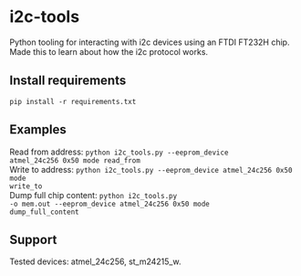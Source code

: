 # i2c-tools
Python tooling for interacting with i2c devices using an FTDI FT232H chip. Made this to learn about how the i2c protocol works. 

## Install requirements
<code>pip install -r requirements.txt</code>

## Examples
Read from address: 
<code>python i2c_tools.py --eeprom_device atmel_24c256 0x50 mode read_from</code><br/>
Write to address: 
<code>python i2c_tools.py --eeprom_device atmel_24c256 0x50 mode write_to</code><br/>
Dump full chip content: <code>python i2c_tools.py -o mem.out --eeprom_device atmel_24c256 0x50 mode dump_full_content</code>

## Support
Tested devices: atmel_24c256, st_m24215_w.
